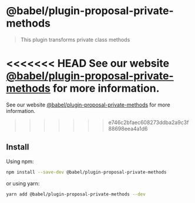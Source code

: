 # @babel/plugin-proposal-private-methods

> This plugin transforms private class methods

<<<<<<< HEAD
See our website [@babel/plugin-proposal-private-methods](https://babeljs.io/docs/en/next/babel-plugin-proposal-private-methods.html) for more information.
=======
See our website [@babel/plugin-proposal-private-methods](https://babeljs.io/docs/en/babel-plugin-proposal-private-methods) for more information.
>>>>>>> e746c2bfaec608273ddba2a9c3f88698eea4a1d6

## Install

Using npm:

```sh
npm install --save-dev @babel/plugin-proposal-private-methods
```

or using yarn:

```sh
yarn add @babel/plugin-proposal-private-methods --dev
```
